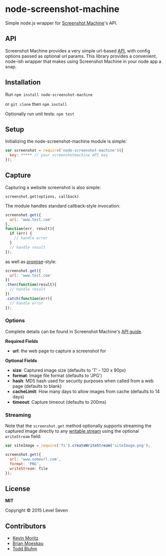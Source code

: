 # node-screenshot-machine

Simple node.js wrapper for [Screenshot Machine](http://www.screenshotmachine.com/)'s API.

## API

Screenshot Machine provides a very simple url-based [API](http://www.screenshotmachine.com/apiguide.php), with config options passed as optional url params. This library provides a convenient, node-ish wrapper that makes using Screenshot Machine in your node app a snap.

## Installation

Run `npm install node-screenshot-machine`

or `git clone` then `npm install`

Optionally run unit tests: `npm test`

## Setup

Initializing the node-screenshot-machine module is simple:

```js
var screenshot = require('node-screenshot-machine')({
  key: ***** // your screenshotmachine API key
});
```

## Capture

Capturing a website screenshot is also simple:

`screenshot.get(options, callback)`

The module handles standard callback-style invocation:

```js
screenshot.get({
  url: 'www.test.com'
},
function(err, result){
  if (err) {
    // handle error
  }
  // handle result
});
```

as well as [promise](https://github.com/petkaantonov/bluebird)-style:

```js
screenshot.get({
  url: 'www.test.com'
})
.then(function(result){
  // handle result
})
.catch(function(err){
  // handle error
});
```

### Options

Complete details can be found in Screenshot Machine's [API guide](https://www.screenshotmachine.com/apiguide.php).

**Required Fields**

- **url**: the web page to capture a screenshot for

**Optional Fields**

- **size**: Captured image size (defaults to 'T' - 120 x 90px)
- **format**: Image file format (defaults to 'JPG')
- **hash**: MD5 hash used for security purposes when called from a web page (defaults to blank)
- **cacheLimit**: How many days to allow images from cache (defaults to 14 days)
- **timeout**: Capture timeout (defaults to 200ms)

### Streaming

Note that the `screenshot.get` method optionally supports streaming the captured image directly to any [writable stream](http://nodejs.org/api/stream.html#stream_class_stream_writable) using the optional `writeStream` field:

```js
var siteImage = require('fs').createWriteStream('siteImage.png');

screenshot.get({
  url: 'www.someurl.com',
  format: 'PNG',
  writeStream: file
});
```

## License

**MIT**

Copyright &copy; 2015 Level Seven

## Contributors

- [Kevin Moritz](https://github.com/ecorkevin)
- [Brian Moeskau](https://github.com/bmoeskau)
- [Todd Bluhm](https://github.com/toddbluhm)
